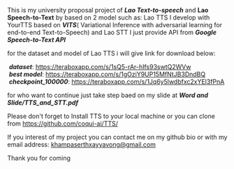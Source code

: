 This is my university proposal project of ***Lao Text-to-speech*** and **Lao Speech-to-Text** by based on 2 model such as: Lao TTS I develop with YourTTS based on ***VITS***( Variational Inference with adversarial learning for end-to-end Text-to-Speech) and Lao STT I just provide API from ***Google Speech-to-Text API***

for the dataset and model of Lao TTS i will give link for download below:

&nbsp;***dataset***: https://teraboxapp.com/s/1sQ5-rAr-hIfs93swtQ2WVw \
&nbsp;***best model***: https://teraboxapp.com/s/1gOziY9UP15MfNtJB3DndBQ \
&nbsp;***checkpoint_100000***: https://teraboxapp.com/s/1Jq6y5lwdbfxc2xYEl3fPnA 



for who want to continue just take step baed on my slide at ***Word and Slide/TTS_and_STT.pdf***

Please don't forget to Install TTS to your local machine or you can clone from https://github.com/coqui-ai/TTS/

If you interest of my project you can contact me on my github bio or with my email address: khampaserthxayyavong@gmail.com

Thank you for coming
